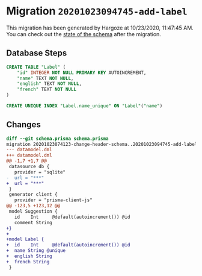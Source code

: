 # Migration `20201023094745-add-label`

This migration has been generated by Hargoze at 10/23/2020, 11:47:45 AM.
You can check out the [state of the schema](./schema.prisma) after the migration.

## Database Steps

```sql
CREATE TABLE "Label" (
    "id" INTEGER NOT NULL PRIMARY KEY AUTOINCREMENT,
    "name" TEXT NOT NULL,
    "english" TEXT NOT NULL,
    "french" TEXT NOT NULL
)

CREATE UNIQUE INDEX "Label.name_unique" ON "Label"("name")
```

## Changes

```diff
diff --git schema.prisma schema.prisma
migration 20201023074123-change-header-schema..20201023094745-add-label
--- datamodel.dml
+++ datamodel.dml
@@ -1,7 +1,7 @@
 datasource db {
   provider = "sqlite"
-  url = "***"
+  url = "***"
 }
 generator client {
   provider = "prisma-client-js"
@@ -123,5 +123,12 @@
 model Suggestion {
   id    Int     @default(autoincrement()) @id
   comment String
+}
+
+model Label {
+  id    Int     @default(autoincrement()) @id
+  name String @unique
+  english String
+  french String
 }
```


